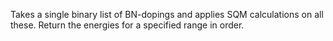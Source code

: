 Takes a single binary list of BN-dopings and applies SQM calculations on all these. Return the energies for a specified range in order.
